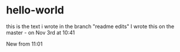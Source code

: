 # hello-world
this is the text i wrote in the branch "readme edits"
I wrote this on the master - on Nov 3rd at 10:41


New from 11:01
